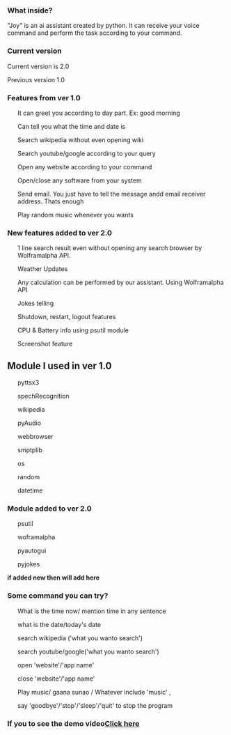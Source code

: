 <html>
  <body>
    <h3> What inside?</h3>
    <p> "Joy" is an ai assistant created by python. It can receive your voice command and perform the task according to your command.</p>
    <h3> Current version</h3>
    <p> Current version is 2.0</p>
    <p> Previous version 1.0</p>
    <h3> Features from ver 1.0</h3>
    <ul> It can greet you according to day part. Ex: good morning</ul>
    <ul> Can tell you what the time and date is</ul>
    <ul> Search wikipedia without even opening wiki</ul>
    <ul> Search youtube/google according to your query</ul>
    <ul> Open any website according to your command</ul>
    <ul> Open/close any software from your system</ul>
    <ul> Send email. You just have to tell the message andd email receiver address. Thats enough</ul>
    <ul> Play random music whenever you wants</ul>
    <h3> New features added to ver 2.0 </h3>
    <ul> 1 line search result even without opening any search browser by Wolframalpha API.</ul>
    <ul> Weather Updates</ul>
    <ul> Any calculation can be performed by our assistant. Using Wolframalpha API</ul>
    <ul> Jokes telling</ul>
    <ul> Shutdown, restart, logout features</ul>
    <ul> CPU & Battery info using psutil module</ul>
    <ul> Screenshot feature</ul>
    <h2> Module I used in ver 1.0</h2>
    <ul> pyttsx3</ul>
    <ul> spechRecognition</ul>
    <ul> wikipedia</ul>
    <ul> pyAudio</ul>
    <ul> webbrowser</ul>
    <ul> smptplib</ul>
    <ul> os</ul>
    <ul> random</ul>
    <ul> datetime</ul>
    <h3> Module added to ver 2.0</h3>
    <ul> psutil</ul>
    <ul> woframalpha</ul>
    <ul> pyautogui</ul>
    <ul> pyjokes</ul>
    <b> if added new then will add here</b>
    <h3> Some command you can try?</h3>
    <ul> What is the time now/ mention time in any sentence</ul>
    <ul> what is the date/today's date</ul>
    <ul> search wikipedia ('what you wanto search')</ul>
    <ul> search youtube/google('what you wanto search') </ul>
    <ul> open 'website'/'app name'</ul>
    <ul> close 'website'/'app name'</ul>
    <ul> Play music/ gaana sunao / Whatever include 'music' ,</ul>
    <ul> say 'goodbye'/'stop'/'sleep'/'quit' to stop the program</ul>
    <h3> If you to see the demo video<a href="https://www.youtube.com/watch?v=dq0IYZ9zjmA&feature=youtu.be">Click here</a>
